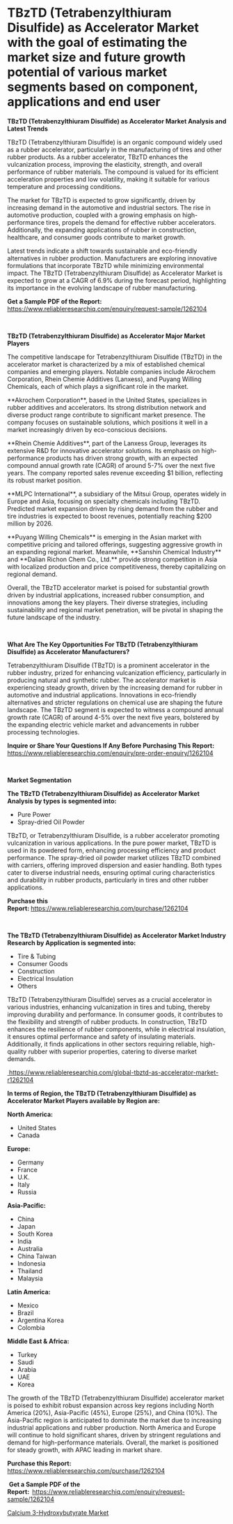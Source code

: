 <p><h1>TBzTD (Tetrabenzylthiuram Disulfide) as Accelerator Market with the goal of estimating the market size and future growth potential of various market segments based on component, applications and end user</h1></p><p><strong>TBzTD (Tetrabenzylthiuram Disulfide) as Accelerator Market Analysis and Latest Trends</strong></p>
<p><p>TBzTD (Tetrabenzylthiuram Disulfide) is an organic compound widely used as a rubber accelerator, particularly in the manufacturing of tires and other rubber products. As a rubber accelerator, TBzTD enhances the vulcanization process, improving the elasticity, strength, and overall performance of rubber materials. The compound is valued for its efficient acceleration properties and low volatility, making it suitable for various temperature and processing conditions.</p><p>The market for TBzTD is expected to grow significantly, driven by increasing demand in the automotive and industrial sectors. The rise in automotive production, coupled with a growing emphasis on high-performance tires, propels the demand for effective rubber accelerators. Additionally, the expanding applications of rubber in construction, healthcare, and consumer goods contribute to market growth.</p><p>Latest trends indicate a shift towards sustainable and eco-friendly alternatives in rubber production. Manufacturers are exploring innovative formulations that incorporate TBzTD while minimizing environmental impact. The TBzTD (Tetrabenzylthiuram Disulfide) as Accelerator Market is expected to grow at a CAGR of 6.9% during the forecast period, highlighting its importance in the evolving landscape of rubber manufacturing.</p></p>
<p><strong>Get a Sample PDF of the Report:&nbsp;</strong> <a href="https://www.reliableresearchiq.com/enquiry/request-sample/1262104?utm_campaign=2739&utm_medium=2&utm_source=Github&utm_content=ia&utm_term=03042025&utm_id=tbztd-tetrabenzylthiuram-disulfide-as-accelerator">https://www.reliableresearchiq.com/enquiry/request-sample/1262104</a></p>
<p>&nbsp;</p>
<p><strong>TBzTD (Tetrabenzylthiuram Disulfide) as Accelerator Major Market Players</strong></p>
<p><p>The competitive landscape for Tetrabenzylthiuram Disulfide (TBzTD) in the accelerator market is characterized by a mix of established chemical companies and emerging players. Notable companies include Akrochem Corporation, Rhein Chemie Additives (Lanxess), and Puyang Willing Chemicals, each of which plays a significant role in the market.</p><p>**Akrochem Corporation**, based in the United States, specializes in rubber additives and accelerators. Its strong distribution network and diverse product range contribute to significant market presence. The company focuses on sustainable solutions, which positions it well in a market increasingly driven by eco-conscious decisions. </p><p>**Rhein Chemie Additives**, part of the Lanxess Group, leverages its extensive R&D for innovative accelerator solutions. Its emphasis on high-performance products has driven strong growth, with an expected compound annual growth rate (CAGR) of around 5-7% over the next five years. The company reported sales revenue exceeding $1 billion, reflecting its robust market position.</p><p>**MLPC International**, a subsidiary of the Mitsui Group, operates widely in Europe and Asia, focusing on specialty chemicals including TBzTD. Predicted market expansion driven by rising demand from the rubber and tire industries is expected to boost revenues, potentially reaching $200 million by 2026.</p><p>**Puyang Willing Chemicals** is emerging in the Asian market with competitive pricing and tailored offerings, suggesting aggressive growth in an expanding regional market. Meanwhile, **Sanshin Chemical Industry** and **Dalian Richon Chem Co., Ltd.** provide strong competition in Asia with localized production and price competitiveness, thereby capitalizing on regional demand.</p><p>Overall, the TBzTD accelerator market is poised for substantial growth driven by industrial applications, increased rubber consumption, and innovations among the key players. Their diverse strategies, including sustainability and regional market penetration, will be pivotal in shaping the future landscape of the industry.</p></p>
<p>&nbsp;</p>
<p><strong>What Are The Key Opportunities For TBzTD (Tetrabenzylthiuram Disulfide) as Accelerator Manufacturers?</strong></p>
<p><p>Tetrabenzylthiuram Disulfide (TBzTD) is a prominent accelerator in the rubber industry, prized for enhancing vulcanization efficiency, particularly in producing natural and synthetic rubber. The accelerator market is experiencing steady growth, driven by the increasing demand for rubber in automotive and industrial applications. Innovations in eco-friendly alternatives and stricter regulations on chemical use are shaping the future landscape. The TBzTD segment is expected to witness a compound annual growth rate (CAGR) of around 4-5% over the next five years, bolstered by the expanding electric vehicle market and advancements in rubber processing technologies.</p></p>
<p><strong>Inquire or Share Your Questions If Any Before Purchasing This Report:</strong> <a href="https://www.reliableresearchiq.com/enquiry/pre-order-enquiry/1262104?utm_campaign=2739&utm_medium=2&utm_source=Github&utm_content=ia&utm_term=03042025&utm_id=tbztd-tetrabenzylthiuram-disulfide-as-accelerator">https://www.reliableresearchiq.com/enquiry/pre-order-enquiry/1262104</a></p>
<p>&nbsp;</p>
<p><strong>Market Segmentation</strong></p>
<p><strong>The TBzTD (Tetrabenzylthiuram Disulfide) as Accelerator Market Analysis by types is segmented into:</strong></p>
<p><ul><li>Pure Power</li><li>Spray-dried Oil Powder</li></ul></p>
<p><p>TBzTD, or Tetrabenzylthiuram Disulfide, is a rubber accelerator promoting vulcanization in various applications. In the pure power market, TBzTD is used in its powdered form, enhancing processing efficiency and product performance. The spray-dried oil powder market utilizes TBzTD combined with carriers, offering improved dispersion and easier handling. Both types cater to diverse industrial needs, ensuring optimal curing characteristics and durability in rubber products, particularly in tires and other rubber applications.</p></p>
<p><strong>Purchase this Report:&nbsp;</strong><a href="https://www.reliableresearchiq.com/purchase/1262104?utm_campaign=2739&utm_medium=2&utm_source=Github&utm_content=ia&utm_term=03042025&utm_id=tbztd-tetrabenzylthiuram-disulfide-as-accelerator">https://www.reliableresearchiq.com/purchase/1262104</a></p>
<p>&nbsp;</p>
<p><strong>The TBzTD (Tetrabenzylthiuram Disulfide) as Accelerator Market Industry Research by Application is segmented into:</strong></p>
<p><ul><li>Tire & Tubing</li><li>Consumer Goods</li><li>Construction</li><li>Electrical Insulation</li><li>Others</li></ul></p>
<p><p>TBzTD (Tetrabenzylthiuram Disulfide) serves as a crucial accelerator in various industries, enhancing vulcanization in tires and tubing, thereby improving durability and performance. In consumer goods, it contributes to the flexibility and strength of rubber products. In construction, TBzTD enhances the resilience of rubber components, while in electrical insulation, it ensures optimal performance and safety of insulating materials. Additionally, it finds applications in other sectors requiring reliable, high-quality rubber with superior properties, catering to diverse market demands.</p></p>
<p><a href="https://www.reliableresearchiq.com/global-tbztd-as-accelerator-market-r1262104?utm_campaign=2739&utm_medium=2&utm_source=Github&utm_content=ia&utm_term=03042025&utm_id=tbztd-tetrabenzylthiuram-disulfide-as-accelerator">&nbsp;https://www.reliableresearchiq.com/global-tbztd-as-accelerator-market-r1262104</a></p>
<p><strong>In terms of Region, the TBzTD (Tetrabenzylthiuram Disulfide) as Accelerator Market Players available by Region are:</strong></p>
<p>
    <p> <strong> North America: </strong>
        <ul>
            <li>United States</li>
            <li>Canada</li>
        </ul>
        </p> 
    <p> <strong> Europe: </strong>
        <ul>
            <li>Germany</li>
            <li>France</li>
            <li>U.K.</li>
            <li>Italy</li>
            <li>Russia</li>
        </ul>
        </p> 
    <p> <strong> Asia-Pacific: </strong>
        <ul>
            <li>China</li>
            <li>Japan</li>
            <li>South Korea</li>
            <li>India</li>
            <li>Australia</li>
            <li>China Taiwan</li>
            <li>Indonesia</li>
            <li>Thailand</li>
            <li>Malaysia</li>
        </ul>
        </p> 
    <p> <strong> Latin America: </strong>
        <ul>
            <li>Mexico</li>
            <li>Brazil</li>
            <li>Argentina Korea</li>
            <li>Colombia</li>
        </ul>
        </p> 
    <p> <strong> Middle East & Africa: </strong>
        <ul>
            <li>Turkey</li>
            <li>Saudi</li>
            <li>Arabia</li>
            <li>UAE</li>
            <li>Korea</li>
        </ul>
    </p>
    </p>
<p><p>The growth of the TBzTD (Tetrabenzylthiuram Disulfide) accelerator market is poised to exhibit robust expansion across key regions including North America (20%), Asia-Pacific (45%), Europe (25%), and China (10%). The Asia-Pacific region is anticipated to dominate the market due to increasing industrial applications and rubber production. North America and Europe will continue to hold significant shares, driven by stringent regulations and demand for high-performance materials. Overall, the market is positioned for steady growth, with APAC leading in market share.</p></p>
<p><strong>Purchase this Report: </strong><a href="https://www.reliableresearchiq.com/purchase/1262104?utm_campaign=2739&utm_medium=2&utm_source=Github&utm_content=ia&utm_term=03042025&utm_id=tbztd-tetrabenzylthiuram-disulfide-as-accelerator">https://www.reliableresearchiq.com/purchase/1262104</a></p>
<p>&nbsp;<strong>Get a Sample PDF of the Report:&nbsp;&nbsp;</strong><a href="https://www.reliableresearchiq.com/enquiry/request-sample/1262104?utm_campaign=2739&utm_medium=2&utm_source=Github&utm_content=ia&utm_term=03042025&utm_id=tbztd-tetrabenzylthiuram-disulfide-as-accelerator">https://www.reliableresearchiq.com/enquiry/request-sample/1262104</a></p>
<p><strong></strong></p>
<p><p><a href="https://github.com/stephaniwo144/Market-Research-Report-List-1/blob/main/calcium-3-hydroxybutyrate-market.md?utm_campaign=2739&utm_medium=2&utm_source=Github&utm_content=ia&utm_term=03042025&utm_id=tbztd-tetrabenzylthiuram-disulfide-as-accelerator">Calcium 3-Hydroxybutyrate Market</a></p></p>